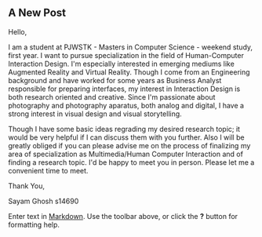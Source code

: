 ## A New Post


Hello,

I am a student at PJWSTK -  Masters in Computer Science - weekend study, first year. I want to pursue specialization in the field of Human-Computer Interaction Design. I'm especially interested in emerging mediums like Augmented Reality and Virtual Reality. Though I come from an Engineering background and have worked for some years as Business Analyst responsible for preparing interfaces, my interest in Interaction Design is both research oriented and creative. Since I'm passionate about photography and photography aparatus, both analog and digital, I have a strong interest in visual design and visual storytelling.

Though I have some basic ideas regrading my desired research topic; it would be very helpful if I can discuss them with you further. Also I will be greatly obliged if you can please advise me on the process of finalizing my area of specialization as Multimedia/Human Computer Interaction and of finding a research topic. I'd be happy to meet you in person. Please let me a convenient time to meet.


Thank You,

Sayam Ghosh
s14690



Enter text in [Markdown](http://daringfireball.net/projects/markdown/). Use the toolbar above, or click the **?** button for formatting help.
